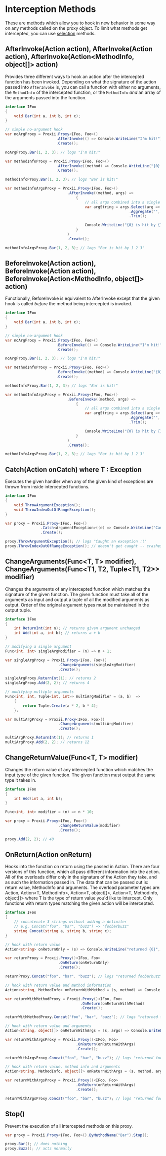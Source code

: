 # Interception Methods
These are methods which allow you to hook in new behavior in some way on any methods called on the proxy object. To limit what methods get intercepted, you can use [selection]() methods.

## AfterInvoke(Action action), AfterInvoke(Action<MethodInfo> action), AfterInvoke(Action<MethodInfo, object[]> action)
Provides three different ways to hook an action after the intercepted function has been invoked. Depending on what the signature of the action passed into `AfterInvoke` is, you can call a function with either no arguments, the `MethodInfo` of the intercepted function, or the `MethodInfo` *and* an array of the arguments passed into the function.
```csharp
interface IFoo
{
    void Bar(int a, int b, int c);
}

// simple no-argument hook
var noArgProxy = Proxii.Proxy<IFoo, Foo>()
                       .AfterInvoke(() => Console.WriteLine("I'm hit!"))
                       .Create();

noArgProxy.Bar(1, 2, 3); // logs "I'm hit!"

var methodInfoProxy = Proxii.Proxy<IFoo, Foo>()
                       .AfterInvoke((method) => Console.WriteLine("{0} is hit!", method.Name))
                       .Create();

methodInfoProxy.Bar(1, 2, 3); // logs "Bar is hit!"

var methodInfoArgsProxy = Proxii.Proxy<IFoo, Foo>()
                            .AfterInvoke((method, args) =>
                                {
                                    // all args combined into a single space delimited string
                                    var argString = args.Select(arg => arg.ToString())
                                                        .Aggregate("", (curr, next) => curr + next + " ")
                                                        .Trim();

                                    Console.WriteLine("{0} is hit by {1}!", method.Name, argString);
                                }
                            )
                            .Create();

methodInfoArgsProxy.Bar(1, 2, 3); // logs "Bar is hit by 1 2 3"
```

## BeforeInvoke(Action action), BeforeInvoke(Action<MethodInfo> action), BeforeInvoke(Action<MethodInfo, object[]> action)
Functionally, BeforeInvoke is equivalent to AfterInvoke except that the given hook is called *before* the method being intercepted is invoked.
```csharp
interface IFoo
{
    void Bar(int a, int b, int c);
}

// simple no-argument hook
var noArgProxy = Proxii.Proxy<IFoo, Foo>()
                       .BeforeInvoke(() => Console.WriteLine("I'm hit!"))
                       .Create();

noArgProxy.Bar(1, 2, 3); // logs "I'm hit!"

var methodInfoProxy = Proxii.Proxy<IFoo, Foo>()
                       .BeforeInvoke((method) => Console.WriteLine("{0} is hit!", method.Name))
                       .Create();

methodInfoProxy.Bar(1, 2, 3); // logs "Bar is hit!"

var methodInfoArgsProxy = Proxii.Proxy<IFoo, Foo>()
                            .BeforeInvoke((method, args) =>
                                {
                                    // all args combined into a single space delimited string
                                    var argString = args.Select(arg => arg.ToString())
                                                        .Aggregate("", (curr, next) => curr + next + " ")
                                                        .Trim();

                                    Console.WriteLine("{0} is hit by {1}!", method.Name, argString);
                                }
                            )
                            .Create();

methodInfoArgsProxy.Bar(1, 2, 3); // logs "Bar is hit by 1 2 3"
```

## Catch<T>(Action<Exception> onCatch) where T : Exception
Executes the given handler when any of the given kind of exceptions are thrown from inside intercepted functions.
```csharp
interface IFoo
{
    void ThrowArgumentException();
    void ThrowIndexOutOfRangeException();
}

var proxy = Proxii.Proxy<IFoo, Foo>()
                .Catch<ArgumentException>((e) => Console.WriteLine("Caught an exception :("))
                .Create();

proxy.ThrowArgumentException(); // logs "Caught an exception :("
proxy.ThrowIndexOutOfRangeException(); // doesn't get caught -- crashes
```

## ChangeArguments(Func<T, T> modifier), ChangeArguments(Func<T1, T2, Tuple<T1, T2>> modifier)
Changes the arguments of any intercepted function which matches the signature of the given function. The given function must take all of the arguments as input and output a tuple of all the modified arguments as output. Order of the original argument types must be maintained in the output tuple.
```csharp
interface IFoo
{
    int ReturnInt(int n); // returns given argument unchanged
    int Add(int a, int b); // returns a + b
}

// modifying a single argument
Func<int, int> singleArgModifier = (n) => n + 1;

var singleArgProxy = Proxii.Proxy<IFoo, Foo>()
                        .ChangeArguments(singleArgModifier)
                        .Create();

singleArgProxy.ReturnInt(1); // returns 2
singleArgProxy.Add(2, 2); // returns 4

// modifying multiple arguments
Func<int, int, Tuple<int, int>> multiArgModifier = (a, b)  =>
    {
        return Tuple.Create(a * 2, b * 4);
    };

var multiArgProxy = Proxii.Proxy<IFoo, Foo>()
                        .ChangeArguments(multiArgModifier)
                        .Create();

multiArgProxy.ReturnInt(1); // returns 1
multiArgProxy.Add(2, 2); // returns 12
```

## ChangeReturnValue(Func<T, T> modifier)
Changes the return value of any intercepted function which matches the input type of the given function. The given function must output the same type it takes in.
```csharp
interface IFoo
{
    int Add(int a, int b);
}

Func<int, int> modifier = (n) => n * 10;

var proxy = Proxii.Proxy<IFoo, Foo>()
                        .ChangeReturnValue(modifier)
                        .Create();

proxy.Add(2, 2); // 40
```

## OnReturn(Action<T> onReturn)
Hooks into the function on return using the passed in Action. There are four versions of this function, which all pass different information into the action. All of the overloads differ only in the signature of the Action they take, and as such the information passed in. The data that can be passed out is: return value, MethodInfo and arguments. The overload parameter types are: Action<T>, Action<T, MethodInfo>, Action<T, object[]>, Action<T, MethodInfo, object[]> where T is the type of return value you'd like to intercept. Only functions with return types matching the given action will be intercepted.
```csharp
interface IFoo
{
    // concatenate 3 strings without adding a delimiter
    // e.g. Concat("foo", "bar", "buzz") => "foobarbuzz"
    string Concat(string a, string b, string c);
}

// hook with return value
Action<string> onReturnOnly = (s) => Console.WriteLine("returned {0}", s);

var returnProxy = Proxii.Proxy()<IFoo, Foo>
                        .OnReturn(onReturnOnly)
                        .Create();

returnProxy.Concat("foo", "bar", "buzz"); // logs "returned foobarbuzz"

// hook with return value and method information
Action<string, MethodInfo> onReturnWithMethod = (s, method) => Console.WriteLine("returned {0} from {1}", s, method.Name);

var returnWithMethodProxy = Proxii.Proxy()<IFoo, Foo>
                                  .OnReturn(onReturnWithMethod)
                                  .Create();

returnWithMethodProxy.Concat("foo", "bar", "buzz"); // logs "returned foobarbuzz from Concat"

// hook with return value and arguments
Action<string, object[]> onReturnWithArgs = (s, args) => Console.WriteLine("returned {0} with input {1}", s, args.Select(arg => arg.ToString()).Aggregate("", (total, next) => total + next + " ")).Trim();

var returnWithArgsProxy = Proxii.Proxy()<IFoo, Foo>
                                .OnReturn(onReturnWithArgs)
                                .Create();

returnWithArgsProxy.Concat("foo", "bar", "buzz"); // logs "returned foobarbuzz with input foo bar buzz"

// hook with return value, method info and arguments
Action<string, MethodInfo, object[]> onReturnWithArgs = (s, method, args) => Console.WriteLine("returned {0} from {1} with input {2}", s, method.Name, args.Select(arg => arg.ToString()).Aggregate("", (total, next) => total + next + " ")).Trim();

var returnWithArgsProxy = Proxii.Proxy()<IFoo, Foo>
                                .OnReturn(onReturnWithArgs)
                                .Create();

returnWithArgsProxy.Concat("foo", "bar", "buzz"); // logs "returned foobarbuzz from Concat with input foo bar buzz"
```

## Stop()
Prevent the execution of all intercepted methods on this proxy.
```csharp
var proxy = Proxii.Proxy<IFoo, Foo>().ByMethodName("Bar").Stop();

proxy.Bar(); // does nothing
proxy.Buzz(); // acts normally
```

